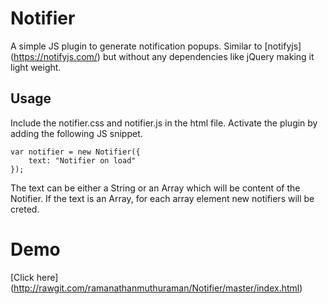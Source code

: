 # Notifier
A simple JS plugin to generate notification popups. Similar to [notifyjs] (https://notifyjs.com/) but without any dependencies like jQuery making it light weight.

## Usage
Include the notifier.css and notifier.js in the html file. Activate the plugin by adding the following JS snippet.

```
var notifier = new Notifier({
    text: "Notifier on load"
});
```

The text can be either a String or an Array which will be content of the Notifier. If the text is an Array, for each array element new notifiers will be creted.

# Demo 
[Click here] (http://rawgit.com/ramanathanmuthuraman/Notifier/master/index.html)
